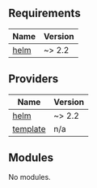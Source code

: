 ## Requirements

| Name | Version |
|------|---------|
| <a name="requirement_helm"></a> [helm](#requirement\_helm) | ~> 2.2 |

## Providers

| Name | Version |
|------|---------|
| <a name="provider_helm"></a> [helm](#provider\_helm) | ~> 2.2 |
| <a name="provider_template"></a> [template](#provider\_template) | n/a |

## Modules

No modules.